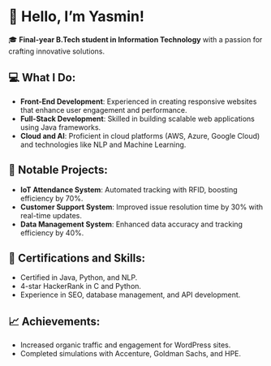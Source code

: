 # 🚀 Hello, I’m Yasmin!  
🎓 **Final-year B.Tech student in Information Technology** with a passion for crafting innovative solutions.

## 💻 What I Do:
- **Front-End Development**: Experienced in creating responsive websites that enhance user engagement and performance.
- **Full-Stack Development**: Skilled in building scalable web applications using Java frameworks.
- **Cloud and AI**: Proficient in cloud platforms (AWS, Azure, Google Cloud) and technologies like NLP and Machine Learning.

## 🌟 Notable Projects:
- **IoT Attendance System**: Automated tracking with RFID, boosting efficiency by 70%.
- **Customer Support System**: Improved issue resolution time by 30% with real-time updates.
- **Data Management System**: Enhanced data accuracy and tracking efficiency by 40%.

## 🎯 Certifications and Skills:
- Certified in Java, Python, and NLP.
- 4-star HackerRank in C and Python.
- Experience in SEO, database management, and API development.

## 📈 Achievements:
- Increased organic traffic and engagement for WordPress sites.
- Completed simulations with Accenture, Goldman Sachs, and HPE.

